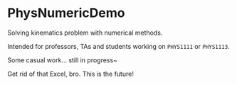 # PhysNumericDemo
Solving kinematics problem with numerical methods.

Intended for professors, TAs and students working on `PHYS1111` or `PHYS1113`.

Some casual work... still in progress~

Get rid of that Excel, bro. This is the future!
